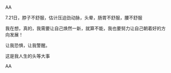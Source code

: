 AA

7.21日，脖子不舒服，估计压迫劲动脉，头晕，肠胃不舒服，腰不舒服

我在想，真的，我需要让自己焕然一新，就算不能，我也要努力让自己朝着好的方向发展！

让我恐惧，让我警醒。

这是我人生的头等大事
















AA